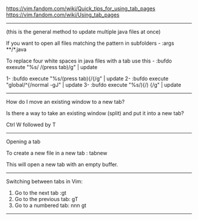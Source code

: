 https://vim.fandom.com/wiki/Quick_tips_for_using_tab_pages
https://vim.fandom.com/wiki/Using_tab_pages

-------------------------------------------------------------------------------------
(this is the general method to update multiple java files at once)

If you want to open all files matching the pattern in subfolders - :args **/*.java

To replace four white spaces in java files with a tab use this - :bufdo exexute "%s/    /(press tab)/g" | update

1- :bufdo execute "%s/(press tab){/{/g" | update
2- :bufdo execute "global/^{/normal -gJ" | update
3- :bufdo execute "%s/){/) {/g" | update

-------------------------------------------------------------------------------------
How do I move an existing window to a new tab?

Is there a way to take an existing window (split) and put it into a new tab?

Ctrl W followed by T

-------------------------------------------------------------------------------------
 Opening a tab 
 
 To create a new file in a new tab : tabnew
 
 This will open a new tab with an empty buffer.  
 
-------------------------------------------------------------------------------------
 Switching between tabs in Vim:  
 
1. Go to the next tab :gt 
1. Go to the previous tab: gT 
1. Go to a numbered tab: nnn gt 
 
-------------------------------------------------------------------------------------  
